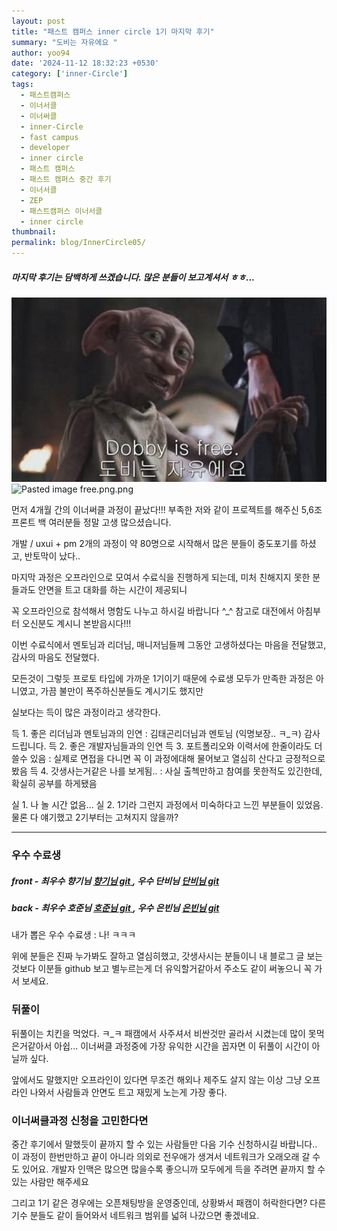```yaml
---
layout: post
title: "패스트 캠퍼스 inner circle 1기 마지막 후기"
summary: "도비는 자유에요 "
author: yoo94
date: '2024-11-12 18:32:23 +0530'
category: ['inner-Circle']
tags:
  - 패스트캠퍼스
  - 이너서클
  - 이너써클
  - inner-Circle
  - fast campus
  - developer
  - inner circle
  - 패스트 캠퍼스
  - 패스트 캠퍼스 중간 후기
  - 이너서클
  - ZEP
  - 패스트캠퍼스 이너서클
  - inner circle
thumbnail: 
permalink: blog/InnerCircle05/
---
```


##### 마지막 후기는 담백하게 쓰겠습니다. 많은 분들이 보고계셔서 ㅎㅎ...

![img.png](../blog/postImg/free.png)
<img src="/blog/postImg/free.png.png" alt="Pasted image free.png.png" style="max-width:100%;">

먼저 4개월 간의 이너써클 과정이 끝났다!!! 
부족한 저와 같이 프로젝트를 해주신 5,6조 프론트 백 여러분들 정말 고생 많으셨습니다.

개발 / uxui + pm 2개의 과정이 약 80명으로 시작해서 많은 분들이 중도포기를 하셨고, 반토막이 났다..

마지막 과정은 오프라인으로 모여서 수료식을 진행하게 되는데, 미처 친해지지 못한 분들과도 안면을 트고 대화를 하는 시간이 제공되니

꼭 오프라인으로 참석해서 명함도 나누고 하시길 바랍니다 ^_^ 참고로 대전에서 아침부터 오신분도 계시니 본받읍시다!!!

이번 수료식에서 멘토님과 리더님, 매니저님들께 그동안 고생하셨다는 마음을 전달했고, 감사의 마음도 전달했다.

모든것이 그렇듯 프로토 타입에 가까운 1기이기 때문에 수료생 모두가 만족한 과정은 아니였고, 가끔 불만이 폭주하신분들도 계시기도 했지만

실보다는 득이 많은 과정이라고 생각한다. 

득 1. 좋은 리더님과 멘토님과의 인연 : 김태곤리더님과 멘토님 (익명보장.. ㅋ_ㅋ) 감사드립니다. 
득 2. 좋은 개발자님들과의 인연
득 3. 포트폴리오와 이력서에 한줄이라도 더 쓸수 있음 : 실제로 면접을 다니면 꼭 이 과정에대해 물어보고 열심히 산다고 긍정적으로 봤음
득 4. 갓생사는거같은 나를 보게됨.. : 사실 출첵만하고 참여를 못한적도 있긴한데, 확실히 공부를 하게됐음

실 1. 나 놀 시간 없음...
실 2. 1기라 그런지 과정에서 미숙하다고 느낀 부분들이 있었음. 물론 다 얘기했고 2기부터는 고쳐지지 않을까?

---

### 우수 수료생

##### front - 최우수 향기님 <a href="https://github.com/2scent"> 향기님 git </a>, 우수 단비님 <a href="https://github.com/dvlpDana"> 단비님 git </a>

##### back - 최우수 호준님 <a href="https://github.com/psh10066"> 호준님 git </a> , 우수 은빈님 <a href="https://github.com/kail-is"> 은빈님 git </a>

내가 뽑은 우수 수료생 : 나! ㅋㅋㅋ

위에 분들은 진짜 누가봐도 잘하고 열심히했고, 갓생사시는 분들이니 내 블로그 글 보는것보다 이분들 github 보고 별누르는게 더 유익할거같아서
주소도 같이 써놓으니 꼭 가서 보세요.



### 뒤풀이

뒤풀이는 치킨을 먹었다. ㅋ_ㅋ 패캠에서 사주셔서 비싼것만 골라서 시켰는데 많이 못먹은거같아서 아쉽...
이너써클 과정중에 가장 유익한 시간을 꼽자면 이 뒤풀이 시간이 아닐까 싶다. 

앞에서도 말했지만 오프라인이 있다면 무조건 해외나 제주도 살지 않는 이상 그냥 오프라인 나와서 사람들과 안면도 트고 재밌게 노는게
가장 좋다.




### 이너써클과정 신청을 고민한다면 

중간 후기에서 말했듯이 끝까지 할 수 있는 사람들만 다음 기수 신청하시길 바랍니다.. 이 과정이 한번만하고 끝이 아니라 의외로 전우애가
생겨서 네트워크가 오래오래 갈 수도 있어요. 개발자 인맥은 많으면 많을수록 좋으니까 모두에게 득을 주려면 끝까지 할 수 있는 사람만 해주세요

그리고 1기 같은 경우에는 오픈채팅방을 운영중인데, 상황봐서 패캠이 허락한다면? 다른 기수 분들도 같이 들어와서 네트워크 범위를 넓혀 나갔으면
좋겠네요. 
